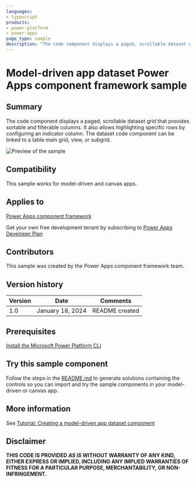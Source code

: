 ```yaml
---
languages:
- typescript
products:
- power-platform
- power-apps
page_type: sample
description: "The code component displays a paged, scrollable dataset grid that provides sortable and filterable columns. It also allows highlighting specific rows by configuring an indicator column. The dataset code component can be linked to a table main grid, view, or subgrid."
---
```

# Model-driven app dataset Power Apps component framework sample

## Summary

The code component displays a paged, scrollable dataset grid that provides sortable and filterable columns. It also allows highlighting specific rows by configuring an indicator column. The dataset code component can be linked to a table main grid, view, or subgrid.


![Preview of the sample](https://learn.microsoft.com/power-apps/developer/component-framework/media/model-driven-grid-demo1.gif)

## Compatibility

This sample works for model-driven and canvas apps.

## Applies to

[Power Apps component framework](https://learn.microsoft.com/power-apps/developer/component-framework/overview)

Get your own free development tenant by subscribing to [Power Apps Developer Plan](https://learn.microsoft.com/power-platform/developer/plan)

## Contributors

This sample was created by the Power Apps component framework team.

## Version history

Version|Date|Comments
-------|----|--------
1.0|January 18, 2024|README created

## Prerequisites

[Install the Microsoft Power Platform CLI](https://learn.microsoft.com/power-platform/developer/cli/introduction)

## Try this sample component

Follow the steps in the [README.md](../README.md) to generate solutions containing the controls so you can import and try the sample components in your model-driven or canvas app.

## More information

See [Tutorial: Creating a model-driven app dataset component](https://learn.microsoft.com/power-apps/developer/component-framework/tutorial-create-model-driven-app-dataset-component)

## Disclaimer

**THIS CODE IS PROVIDED *AS IS* WITHOUT WARRANTY OF ANY KIND, EITHER EXPRESS OR IMPLIED, INCLUDING ANY IMPLIED WARRANTIES OF FITNESS FOR A PARTICULAR PURPOSE, MERCHANTABILITY, OR NON-INFRINGEMENT.**